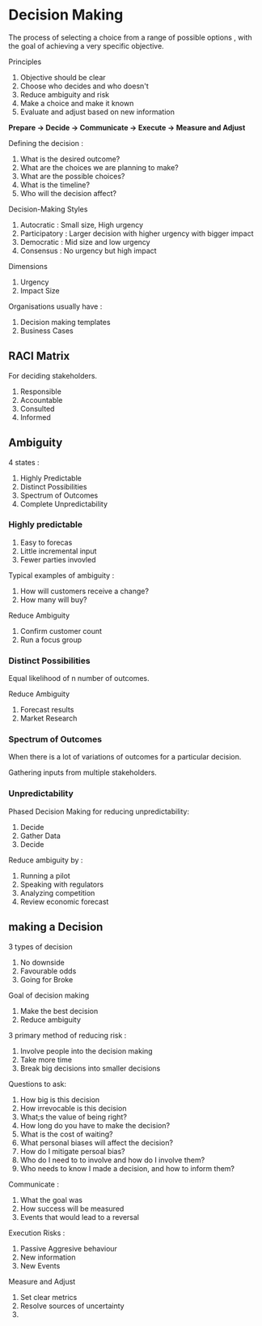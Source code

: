# Decision Making

The process of selecting a choice from a range of possible options , with the goal of achieving a very specific objective.

Principles

1. Objective should be clear
2. Choose who decides and who doesn't
3. Reduce ambiguity and risk
4. Make a choice and make it known
5. Evaluate and adjust based on new information

**Prepare -> Decide -> Communicate -> Execute -> Measure and Adjust**

Defining the decision :

1. What is the desired outcome?
2. What are the choices we are planning to make?
3. What are the possible choices?
4. What is the timeline?
5. Who will the decision affect?

Decision-Making Styles

1. Autocratic : Small size, High urgency
2. Participatory : Larger decision with higher urgency with bigger impact
3. Democratic : Mid size and low urgency
4. Consensus : No urgency but high impact

Dimensions

1. Urgency
2. Impact Size


Organisations usually have : 

1. Decision making templates
2. Business Cases

## RACI Matrix

For deciding stakeholders.

1. Responsible
2. Accountable
3. Consulted
4. Informed

## Ambiguity

4 states : 

1. Highly Predictable
2. Distinct Possibilities
3. Spectrum of Outcomes
4. Complete Unpredictability

### Highly predictable

1. Easy to forecas
2. Little incremental input
3. Fewer parties invovled

Typical examples of ambiguity : 

1. How will customers receive a change?
2. How many will buy?

Reduce Ambiguity

1. Confirm customer count
2. Run a focus group

### Distinct Possibilities

Equal likelihood of n number of outcomes.

Reduce Ambiguity

1. Forecast results
2. Market Research

### Spectrum of Outcomes

When there is a lot of variations of outcomes for a particular decision.

Gathering inputs from multiple stakeholders.

### Unpredictability

Phased Decision Making for reducing unpredictability:

1. Decide
2. Gather Data
3. Decide

Reduce ambiguity by :

1. Running a pilot
2. Speaking with regulators
3. Analyzing competition
4. Review economic forecast

## making a Decision

3 types of decision 

1. No downside
2. Favourable odds
3. Going for Broke

Goal of decision making

1. Make the best decision
2. Reduce ambiguity

3 primary method of reducing risk : 

1. Involve people into the decision making 
2. Take more time
3. Break big decisions into smaller decisions

Questions to ask:

1. How big is this decision
2. How irrevocable is this decision
3. What;s the value of being right?
4. How long do you have to make the decision?
5. What is the cost of waiting?
6. What personal biases will affect the decision?
7. How do I mitigate persoal bias?
8. Who do I need to to involve and how do I involve them?
9. Who needs to know I made a decision, and how to inform them?


Communicate :

1. What the goal was
2. How success will be measured
3. Events that would lead to a reversal

Execution Risks :

1. Passive Aggresive behaviour
2. New information
3. New Events

Measure and Adjust

1. Set clear metrics
2. Resolve sources of uncertainty
3. 
